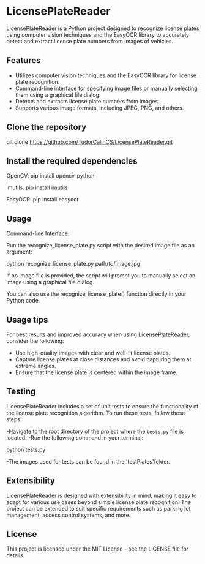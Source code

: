 # LicensePlateReader

LicensePlateReader is a Python project designed to recognize license plates using computer vision techniques and the EasyOCR library to accurately detect and extract license plate numbers from images of vehicles.

## Features

- Utilizes computer vision techniques and the EasyOCR library for license plate recognition.
- Command-line interface for specifying image files or manually selecting them using a graphical file dialog.
- Detects and extracts license plate numbers from images.
- Supports various image formats, including JPEG, PNG, and others.

## Clone the repository

git clone https://github.com/TudorCalinCS/LicensePlateReader.git

## Install the required dependencies

OpenCV:
pip install opencv-python

imutils:
pip install imutils

EasyOCR:
pip install easyocr

## Usage

Command-line Interface:

Run the recognize_license_plate.py script with the desired image file as an argument:

python recognize_license_plate.py path/to/image.jpg

If no image file is provided, the script will prompt you to manually select an image using a graphical file dialog.

You can also use the recognize_license_plate() function directly in your Python code.

## Usage tips

For best results and improved accuracy when using LicensePlateReader, consider the following:

- Use high-quality images with clear and well-lit license plates.
- Capture license plates at close distances and avoid capturing them at extreme angles.
- Ensure that the license plate is centered within the image frame.

## Testing

LicensePlateReader includes a set of unit tests to ensure the functionality of the license plate recognition algorithm. To run these tests, follow these steps:

-Navigate to the root directory of the project where the `tests.py` file is located.
-Run the following command in your terminal:

python tests.py

-The images used for tests can be found in the 'testPlates'folder.

## Extensibility

LicensePlateReader is designed with extensibility in mind, making it easy to adapt for various use cases beyond simple license plate recognition. The project can be extended to suit specific requirements such as parking lot management, access control systems, and more.

## License

This project is licensed under the MIT License - see the LICENSE file for details.

